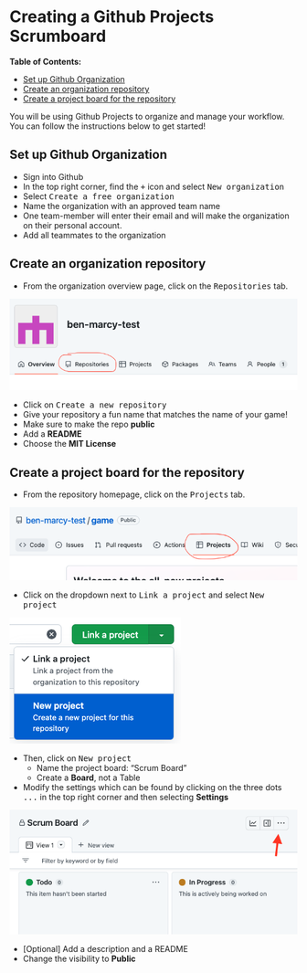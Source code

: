 # Creating a Github Projects Scrumboard

**Table of Contents:**
- [Set up Github Organization](#set-up-github-organization)
- [Create an organization repository](#create-an-organization-repository)
- [Create a project board for the repository](#create-a-project-board-for-the-repository)

You will be using Github Projects to organize and manage your workflow. You can follow the instructions below to get started!

## Set up Github Organization
* Sign into Github
* In the top right corner, find the <kbd>+</kbd> icon and select <kbd>New organization</kbd>
* Select <kbd>Create a free organization</kbd>
* Name the organization with an approved team name
* One team-member will enter their email and will make the organization on their personal account.
* Add all teammates to the organization

## Create an organization repository
* From the organization overview page, click on the <kbd>Repositories</kbd> tab.

![](img/new-org-repo.png)

* Click on <kbd>Create a new repository</kbd>
* Give your repository a fun name that matches the name of your game!
* Make sure to make the repo **public**
* Add a **README**
* Choose the **MIT License** 

## Create a project board for the repository
* From the repository homepage, click on the <kbd>Projects</kbd> tab.

![](img/repo-projects.png)

* Click on the dropdown next to <kbd>Link a project</kbd> and select <kbd>New project</kbd>

![](img/new-project.png)

* Then, click on <kbd>New project</kbd>
    * Name the project board: “Scrum Board”
    * Create a **Board**, not a Table
* Modify the settings which can be found by clicking on the three dots <kbd>...</kbd> in the top right corner and then selecting **Settings**

![](img/project-settings.png)

  * [Optional] Add a description and a README
  * Change the visibility to **Public**

